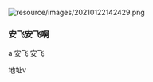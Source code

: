 ![resource/images/20210122142429.png](/resource/images/20210122142429.png)



### 安飞安飞啊
a
	安飞
	安飞
	
地址v